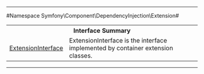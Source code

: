 

- - -

#Namespace Symfony\Component\DependencyInjection\Extension#

<table class="title">
<tr><th colspan="2" class="title">Interface Summary</th></tr>
<tr><td class="name"><a href="https://github.com/JeyDotC/Hirudo-docs/blob/master/symfony/component/dependencyinjection/extension/extensioninterface.md">ExtensionInterface</a></td><td class="description">ExtensionInterface is the interface implemented by container extension classes.</td></tr>
</table>

- - -


